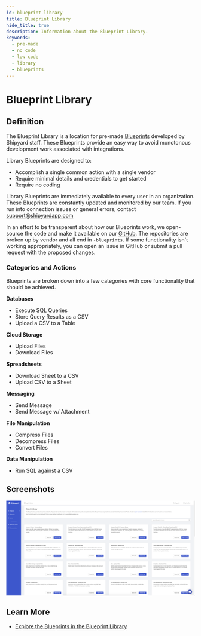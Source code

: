 ```yaml
---
id: blueprint-library
title: Blueprint Library
hide_title: true
description: Information about the Blueprint Library.
keywords:
  - pre-made
  - no code
  - low code
  - library
  - blueprints
---
```


# Blueprint Library

## Definition

The Blueprint Library is a location for pre-made [Blueprints](./blueprints.md) developed by Shipyard staff. These Blueprints provide an easy way to avoid monotonous development work associated with integrations.

Library Blueprints are designed to:

- Accomplish a single common action with a single vendor
- Require minimal details and credentials to get started
- Require no coding

Library Blueprints are immediately available to every user in an organization. These Blueprints are constantly updated and monitored by our team. If you run into connection issues or general errors, contact [support@shipyardapp.com](mailto:support@shipyardapp.com)

In an effort to be transparent about how our Blueprints work, we open-source the code and make it available on our [GitHub](https://github.com/shipyardapp). The repositories are broken up by vendor and all end in `-blueprints`. If some functionality isn't working appropriately, you can open an issue in GitHub or submit a pull request with the proposed changes.

### Categories and Actions

Blueprints are broken down into a few categories with core functionality that should be achieved.

**Databases**

- Execute SQL Queries
- Store Query Results as a CSV
- Upload a CSV to a Table

**Cloud Storage**

- Upload Files
- Download Files

**Spreadsheets**

- Download Sheet to a CSV
- Upload CSV to a Sheet

**Messaging**

- Send Message
- Send Message w/ Attachment

**File Manipulation**

- Compress Files
- Decompress Files
- Convert Files

**Data Manipulation**

- Run SQL against a CSV

## Screenshots

![Over 50+ Blueprints to take action on modern data platforms](../.gitbook/assets/image_80.png)

## Learn More

- [Explore the Blueprints in the Blueprint Library](https://www.shipyardapp.com/blueprint-library)
